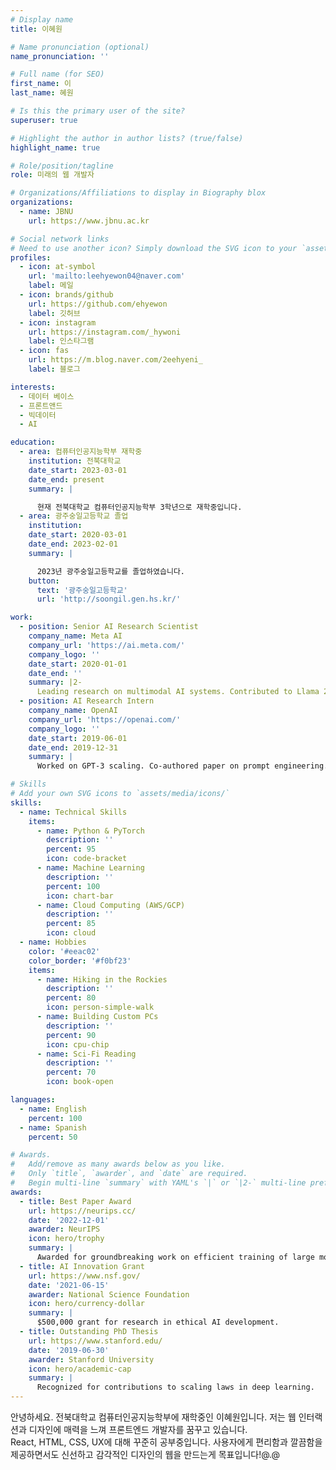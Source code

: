 ```yaml
---
# Display name
title: 이혜원

# Name pronunciation (optional)
name_pronunciation: ''

# Full name (for SEO)
first_name: 이
last_name: 혜원

# Is this the primary user of the site?
superuser: true

# Highlight the author in author lists? (true/false)
highlight_name: true

# Role/position/tagline
role: 미래의 웹 개발자

# Organizations/Affiliations to display in Biography blox
organizations:
  - name: JBNU
    url: https://www.jbnu.ac.kr

# Social network links
# Need to use another icon? Simply download the SVG icon to your `assets/media/icons/` folder.
profiles:
  - icon: at-symbol
    url: 'mailto:leehyewon04@naver.com'
    label: 메일
  - icon: brands/github
    url: https://github.com/ehyewon
    label: 깃허브
  - icon: instagram
    url: https://instagram.com/_hywoni
    label: 인스타그램
  - icon: fas
    url: https://m.blog.naver.com/2eehyeni_
    label: 블로그

interests:
  - 데이터 베이스
  - 프론트앤드
  - 빅데이터
  - AI

education:
  - area: 컴퓨터인공지능학부 재학중
    institution: 전북대학교
    date_start: 2023-03-01
    date_end: present
    summary: |

      현재 전북대학교 컴퓨터인공지능학부 3학년으로 재학중입니다.
  - area: 광주숭일고등학교 졸업
    institution:
    date_start: 2020-03-01
    date_end: 2023-02-01
    summary: |

      2023년 광주숭일고등학교를 졸업하였습니다.
    button:
      text: '광주숭일고등학교'
      url: 'http://soongil.gen.hs.kr/'

work:
  - position: Senior AI Research Scientist
    company_name: Meta AI
    company_url: 'https://ai.meta.com/'
    company_logo: ''
    date_start: 2020-01-01
    date_end: ''
    summary: |2-
      Leading research on multimodal AI systems. Contributed to Llama 2 and other open-source models. 50+ citations in 3 years.
  - position: AI Research Intern
    company_name: OpenAI
    company_url: 'https://openai.com/'
    company_logo: ''
    date_start: 2019-06-01
    date_end: 2019-12-31
    summary: |
      Worked on GPT-3 scaling. Co-authored paper on prompt engineering.

# Skills
# Add your own SVG icons to `assets/media/icons/`
skills:
  - name: Technical Skills
    items:
      - name: Python & PyTorch
        description: ''
        percent: 95
        icon: code-bracket
      - name: Machine Learning
        description: ''
        percent: 100
        icon: chart-bar
      - name: Cloud Computing (AWS/GCP)
        description: ''
        percent: 85
        icon: cloud
  - name: Hobbies
    color: '#eeac02'
    color_border: '#f0bf23'
    items:
      - name: Hiking in the Rockies
        description: ''
        percent: 80
        icon: person-simple-walk
      - name: Building Custom PCs
        description: ''
        percent: 90
        icon: cpu-chip
      - name: Sci-Fi Reading
        description: ''
        percent: 70
        icon: book-open

languages:
  - name: English
    percent: 100
  - name: Spanish
    percent: 50

# Awards.
#   Add/remove as many awards below as you like.
#   Only `title`, `awarder`, and `date` are required.
#   Begin multi-line `summary` with YAML's `|` or `|2-` multi-line prefix and indent 2 spaces below.
awards:
  - title: Best Paper Award
    url: https://neurips.cc/
    date: '2022-12-01'
    awarder: NeurIPS
    icon: hero/trophy
    summary: |
      Awarded for groundbreaking work on efficient training of large models.
  - title: AI Innovation Grant
    url: https://www.nsf.gov/
    date: '2021-06-15'
    awarder: National Science Foundation
    icon: hero/currency-dollar
    summary: |
      $500,000 grant for research in ethical AI development.
  - title: Outstanding PhD Thesis
    url: https://www.stanford.edu/
    date: '2019-06-30'
    awarder: Stanford University
    icon: hero/academic-cap
    summary: |
      Recognized for contributions to scaling laws in deep learning.
---
```


안녕하세요. 전북대학교 컴퓨터인공지능학부에 재학중인 이혜원입니다.
저는 웹 인터랙션과 디자인에 매력을 느껴 프론트엔드 개발자를 꿈꾸고 있습니다.  
React, HTML, CSS, UX에 대해 꾸준히 공부중입니다. 
사용자에게 편리함과 깔끔함을 제공하면서도 신선하고 감각적인 디자인의 웹을 만드는게 목표입니다!@.@
